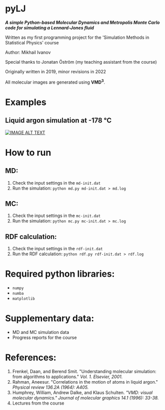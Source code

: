 # pyLJ
***A simple Python-based Molecular Dynamics and Metropolis Monte Carlo code for simulating a Lennard-Jones fluid***

Written as my first programming project for the 'Simulation Methods in Statistical Physics' course

Author: Mikhail Ivanov

Special thanks to Jonatan Öström (my teaching assistant from the course)

Originally written in 2019, minor revisions in 2022

All molecular images are generated using **VMD<sup>3**.

# Examples
## Liquid argon simulation at -178 °C
 
[![IMAGE ALT TEXT](http://img.youtube.com/vi/8glY-WNcKHY/0.jpg)](http://www.youtube.com/watch?v=8glY-WNcKHY "Liquid Argon simulation")

# How to run
## MD:
1. Check the input settings in the `md-init.dat`
2. Run the simulation: `python md.py md-init.dat > md.log`

## MC:
1. Check the input settings in the `mc-init.dat`
2. Run the simulation: `python mc.py mc-init.dat > mc.log`

## RDF calculation:
1. Check the input settings in the `rdf-init.dat`
2. Run the RDF calculation: `python rdf.py rdf-init.dat > rdf.log`

# Required python libraries:
- `numpy`
- `numba`
- `matplotlib`

# Supplementary data:
- MD and MC simulation data
- Progress reports for the course
  
# References:
1. Frenkel, Daan, and Berend Smit. "Understanding molecular simulation: from algorithms to applications." *Vol. 1. Elsevier, 2001.*
2. Rahman, Aneesur. "Correlations in the motion of atoms in liquid argon." *Physical review 136.2A (1964): A405.*
3. Humphrey, William, Andrew Dalke, and Klaus Schulten. *"VMD: visual molecular dynamics." Journal of molecular graphics 14.1 (1996): 33-38.*
4. Lectures from the course
